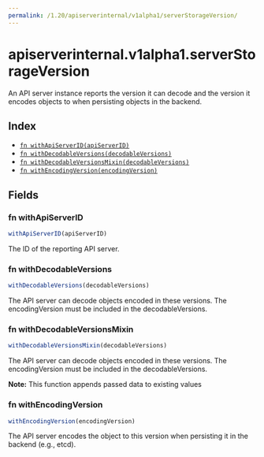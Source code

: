 ```yaml
---
permalink: /1.20/apiserverinternal/v1alpha1/serverStorageVersion/
---
```


# apiserverinternal.v1alpha1.serverStorageVersion

An API server instance reports the version it can decode and the version it encodes objects to when persisting objects in the backend.

## Index

* [`fn withApiServerID(apiServerID)`](#fn-withapiserverid)
* [`fn withDecodableVersions(decodableVersions)`](#fn-withdecodableversions)
* [`fn withDecodableVersionsMixin(decodableVersions)`](#fn-withdecodableversionsmixin)
* [`fn withEncodingVersion(encodingVersion)`](#fn-withencodingversion)

## Fields

### fn withApiServerID

```ts
withApiServerID(apiServerID)
```

The ID of the reporting API server.

### fn withDecodableVersions

```ts
withDecodableVersions(decodableVersions)
```

The API server can decode objects encoded in these versions. The encodingVersion must be included in the decodableVersions.

### fn withDecodableVersionsMixin

```ts
withDecodableVersionsMixin(decodableVersions)
```

The API server can decode objects encoded in these versions. The encodingVersion must be included in the decodableVersions.

**Note:** This function appends passed data to existing values

### fn withEncodingVersion

```ts
withEncodingVersion(encodingVersion)
```

The API server encodes the object to this version when persisting it in the backend (e.g., etcd).